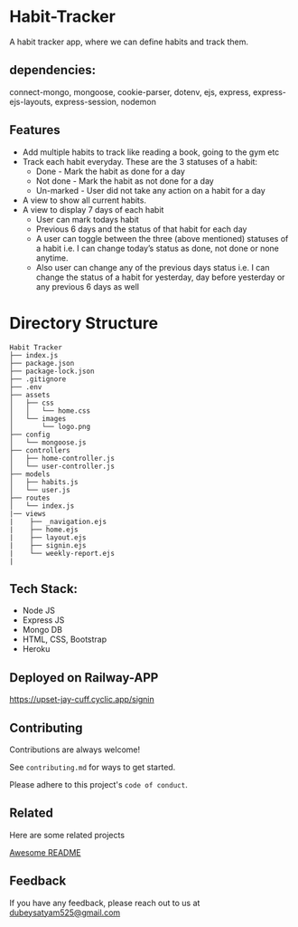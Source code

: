 
# Habit-Tracker
A habit tracker app, where we can define habits and track them.

## dependencies:
connect-mongo, mongoose, cookie-parser, dotenv, ejs, express, express-ejs-layouts, express-session, nodemon



## Features
- Add multiple habits to track like reading a book, going to the gym etc
- Track each habit everyday. These are the 3 statuses of a habit:
    - Done - Mark the habit as done for a day
    - Not done - Mark the habit as not done for a day
    - Un-marked - User did not take any action on a habit for a day
- A view to show all current habits.
- A view to display 7 days of each habit
    - User can mark todays habit
    - Previous 6 days and the status of that habit for each day
    - A user can toggle between the three (above mentioned) statuses of a habit i.e. I can change today’s status as done, not done or none anytime.
    - Also user can change any of the previous days status i.e. I can change the status of a habit for yesterday, day before yesterday or any previous 6 days as well

# Directory Structure

```
Habit Tracker
├── index.js
├── package.json
├── package-lock.json
├── .gitignore
├── .env
├── assets
│   ├── css
│   │   └── home.css
│   └── images
│       └── logo.png
├── config
│   └── mongoose.js
├── controllers
│   ├── home-controller.js
│   └── user-controller.js
├── models
│   ├── habits.js
│   └── user.js
├── routes
│   └── index.js
|── views
|    ├── _navigation.ejs
|    ├── home.ejs
|    ├── layout.ejs
|    ├── signin.ejs
|    └── weekly-report.ejs
|
```

## Tech Stack:
- Node JS
- Express JS
- Mongo DB
- HTML, CSS, Bootstrap
- Heroku


## Deployed on Railway-APP

https://upset-jay-cuff.cyclic.app/signin







## Contributing

Contributions are always welcome!

See `contributing.md` for ways to get started.

Please adhere to this project's `code of conduct`.


## Related

Here are some related projects

[Awesome README](https://github.com/matiassingers/awesome-readme)


## Feedback

If you have any feedback, please reach out to us at dubeysatyam525@gmail.com

